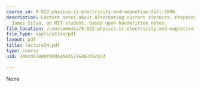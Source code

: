 ```yaml
---
course_id: 8-022-physics-ii-electricity-and-magnetism-fall-2006
description: Lecture notes about Alternating current circuits. Prepared in LaTeX by
  James Silva, an MIT student, based upon handwritten notes.
file_location: /coursemedia/8-022-physics-ii-electricity-and-magnetism-fall-2006/248cd83e0bf409a4a435276da3b5c85d_lecture34.pdf
file_type: application/pdf
layout: pdf
title: lecture34.pdf
type: course
uid: 248cd83e0bf409a4a435276da3b5c85d

---
```

None